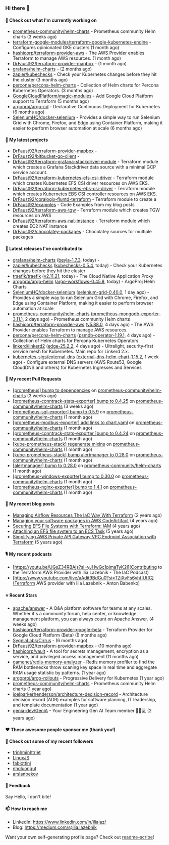 ### Hi there 👋

#### 👷 Check out what I'm currently working on

- [prometheus-community/helm-charts](https://github.com/prometheus-community/helm-charts) - Prometheus community Helm charts (3 weeks ago)
- [terraform-google-modules/terraform-google-kubernetes-engine](https://github.com/terraform-google-modules/terraform-google-kubernetes-engine) - Configures opinionated GKE clusters (1 month ago)
- [hashicorp/terraform-provider-aws](https://github.com/hashicorp/terraform-provider-aws) - The AWS Provider enables Terraform to manage AWS resources. (1 month ago)
- [DrFaust92/terraform-provider-mapbox](https://github.com/DrFaust92/terraform-provider-mapbox) -  (1 month ago)
- [grafana/helm-charts](https://github.com/grafana/helm-charts) -  (2 months ago)
- [zapier/kubechecks](https://github.com/zapier/kubechecks) - Check your Kubernetes changes before they hit the cluster (3 months ago)
- [percona/percona-helm-charts](https://github.com/percona/percona-helm-charts) - Collection of Helm charts for Percona Kubernetes Operators. (3 months ago)
- [GoogleCloudPlatform/magic-modules](https://github.com/GoogleCloudPlatform/magic-modules) - Add Google Cloud Platform support to Terraform (5 months ago)
- [argoproj/argo-cd](https://github.com/argoproj/argo-cd) - Declarative Continuous Deployment for Kubernetes (6 months ago)
- [SeleniumHQ/docker-selenium](https://github.com/SeleniumHQ/docker-selenium) - Provides a simple way to run Selenium Grid with Chrome, Firefox, and Edge using Container Platform, making it easier to perform browser automation at scale (6 months ago)

#### 🌱 My latest projects

- [DrFaust92/terraform-provider-mapbox](https://github.com/DrFaust92/terraform-provider-mapbox) - 
- [DrFaust92/bitbucket-go-client](https://github.com/DrFaust92/bitbucket-go-client) - 
- [DrFaust92/terraform-grafana-stackdriver-module](https://github.com/DrFaust92/terraform-grafana-stackdriver-module) - Terraform module which creates a Grafana Stackdriver data source with a minimal GCP service account.
- [DrFaust92/terraform-kubernetes-efs-csi-driver](https://github.com/DrFaust92/terraform-kubernetes-efs-csi-driver) - Terraform module which creates Kubernetes EFS CSI driver resources on AWS EKS.
- [DrFaust92/terraform-kubernetes-ebs-csi-driver](https://github.com/DrFaust92/terraform-kubernetes-ebs-csi-driver) - Terraform module which creates Kubernetes EBS CSI controller resources on AWS EKS.
- [DrFaust92/coralogix-fluntd-terraform](https://github.com/DrFaust92/coralogix-fluntd-terraform) - Terraform module to create a 
- [DrFaust92/examples](https://github.com/DrFaust92/examples) - Code Examples from my blog posts
- [DrFaust92/terraform-aws-tgw](https://github.com/DrFaust92/terraform-aws-tgw) - Terraform module which creates TGW resources on AWS
- [DrFaust92/terraform-aws-nat-instance](https://github.com/DrFaust92/terraform-aws-nat-instance) - Terraform module which creates EC2 NAT instance
- [DrFaust92/chocolatey-packages](https://github.com/DrFaust92/chocolatey-packages) - Chocolatey sources for multiple packages

#### 🔭 Latest releases I've contributed to

- [grafana/helm-charts](https://github.com/grafana/helm-charts) ([beyla-1.7.3](https://github.com/grafana/helm-charts/releases/tag/beyla-1.7.3), today) - 
- [zapier/kubechecks](https://github.com/zapier/kubechecks) ([kubechecks-0.5.4](https://github.com/zapier/kubechecks/releases/tag/kubechecks-0.5.4), today) - Check your Kubernetes changes before they hit the cluster
- [traefik/traefik](https://github.com/traefik/traefik) ([v2.11.21](https://github.com/traefik/traefik/releases/tag/v2.11.21), today) - The Cloud Native Application Proxy
- [argoproj/argo-helm](https://github.com/argoproj/argo-helm) ([argo-workflows-0.45.8](https://github.com/argoproj/argo-helm/releases/tag/argo-workflows-0.45.8), today) - ArgoProj Helm Charts
- [SeleniumHQ/docker-selenium](https://github.com/SeleniumHQ/docker-selenium) ([selenium-grid-0.40.0](https://github.com/SeleniumHQ/docker-selenium/releases/tag/selenium-grid-0.40.0), 1 day ago) - Provides a simple way to run Selenium Grid with Chrome, Firefox, and Edge using Container Platform, making it easier to perform browser automation at scale
- [prometheus-community/helm-charts](https://github.com/prometheus-community/helm-charts) ([prometheus-mongodb-exporter-3.11.1](https://github.com/prometheus-community/helm-charts/releases/tag/prometheus-mongodb-exporter-3.11.1), 2 days ago) - Prometheus community Helm charts
- [hashicorp/terraform-provider-aws](https://github.com/hashicorp/terraform-provider-aws) ([v5.88.0](https://github.com/hashicorp/terraform-provider-aws/releases/tag/v5.88.0), 4 days ago) - The AWS Provider enables Terraform to manage AWS resources.
- [percona/percona-helm-charts](https://github.com/percona/percona-helm-charts) ([psmdb-operator-1.19.1](https://github.com/percona/percona-helm-charts/releases/tag/psmdb-operator-1.19.1), 4 days ago) - Collection of Helm charts for Percona Kubernetes Operators.
- [linkerd/linkerd2](https://github.com/linkerd/linkerd2) ([edge-25.2.2](https://github.com/linkerd/linkerd2/releases/tag/edge-25.2.2), 4 days ago) - Ultralight, security-first service mesh for Kubernetes. Main repo for Linkerd 2.x.
- [kubernetes-sigs/external-dns](https://github.com/kubernetes-sigs/external-dns) ([external-dns-helm-chart-1.15.2](https://github.com/kubernetes-sigs/external-dns/releases/tag/external-dns-helm-chart-1.15.2), 1 week ago) - Configure external DNS servers (AWS Route53, Google CloudDNS and others) for Kubernetes Ingresses and Services

#### 🔨 My recent Pull Requests

- [[prometheus] bump to dependencies](https://github.com/prometheus-community/helm-charts/pull/5253) on [prometheus-community/helm-charts](https://github.com/prometheus-community/helm-charts) (3 weeks ago)
- [[prometheus-conntrack-stats-exporter] bump to 0.4.25](https://github.com/prometheus-community/helm-charts/pull/5252) on [prometheus-community/helm-charts](https://github.com/prometheus-community/helm-charts) (3 weeks ago)
- [[prometheus-sql-exporter] bump to 0.5.9](https://github.com/prometheus-community/helm-charts/pull/5237) on [prometheus-community/helm-charts](https://github.com/prometheus-community/helm-charts) (1 month ago)
- [[prometheus-modbus-exporter] add links to chart.yaml](https://github.com/prometheus-community/helm-charts/pull/5207) on [prometheus-community/helm-charts](https://github.com/prometheus-community/helm-charts) (1 month ago)
- [[prometheus-conntrack-stats-exporter ]bump to 0.4.24](https://github.com/prometheus-community/helm-charts/pull/5206) on [prometheus-community/helm-charts](https://github.com/prometheus-community/helm-charts) (1 month ago)
- [[kube-prometheus-stack] regenerate mixins](https://github.com/prometheus-community/helm-charts/pull/5205) on [prometheus-community/helm-charts](https://github.com/prometheus-community/helm-charts) (1 month ago)
- [[kube-prometheus-stack] bump alertmanager to 0.28.0](https://github.com/prometheus-community/helm-charts/pull/5189) on [prometheus-community/helm-charts](https://github.com/prometheus-community/helm-charts) (1 month ago)
- [[alertmanager] bump to 0.28.0](https://github.com/prometheus-community/helm-charts/pull/5188) on [prometheus-community/helm-charts](https://github.com/prometheus-community/helm-charts) (1 month ago)
- [[prometheus-windows-exporter] bump to 0.30.0](https://github.com/prometheus-community/helm-charts/pull/5172) on [prometheus-community/helm-charts](https://github.com/prometheus-community/helm-charts) (1 month ago)
- [[prometheus-nginx-exporter] bump to 1.4.1](https://github.com/prometheus-community/helm-charts/pull/5171) on [prometheus-community/helm-charts](https://github.com/prometheus-community/helm-charts) (1 month ago)

#### 📜 My recent blog posts

- [Managing Airflow Resources The IaC Way With Terraform](https://engineering.placer.ai/managing-airflow-resources-the-iac-way-with-terraform-ea5b8db573ad?source=rss-cac402f06fa8------2) (2 years ago)
- [Managing your software packages in AWS CodeArtifact](https://medium.com/@ilia.lazebnik/managing-your-software-packages-in-aws-codeartifact-12d00053e243?source=rss-cac402f06fa8------2) (4 years ago)
- [Securing EFS File Systems with Terraform: IAM](https://medium.com/@ilia.lazebnik/securing-efs-file-systems-with-terraform-iam-d2a066c198ab?source=rss-cac402f06fa8------2) (4 years ago)
- [Attaching an EFS file system to an ECS Task](https://medium.com/@ilia.lazebnik/attaching-an-efs-file-system-to-an-ecs-task-7bd15b76a6ef?source=rss-cac402f06fa8------2) (5 years ago)
- [Simplifying AWS Private API Gateway VPC Endpoint Association with Terraform](https://medium.com/@ilia.lazebnik/simplifying-aws-private-api-gateway-vpc-endpoint-association-with-terraform-b379a247afbf?source=rss-cac402f06fa8------2) (5 years ago)

#### 🎙️ My recent podcasts
- [https://youtu.be/UGsZ34RBAjs?si=yJHwGc1pjmaTyK2l](Contributing to the Terraform AWS Provider with Ilia Lazebnik - The IaC Podcast)
- [https://www.youtube.com/live/aAdit9BdGu0?si=TZiXvFs6vhfIUfIC](Terraform AWS provider with Ilia Lazebnik - Anton Babenko)

#### ⭐ Recent Stars

- [apache/answer](https://github.com/apache/answer) - A Q&amp;A platform software for teams at any scales. Whether it&#39;s a community forum, help center, or knowledge management platform, you can always count on Apache Answer. (4 weeks ago)
- [hashicorp/terraform-provider-google-beta](https://github.com/hashicorp/terraform-provider-google-beta) - Terraform Provider for Google Cloud Platform (Beta) (6 months ago)
- [SygniaLabs/Cirrus](https://github.com/SygniaLabs/Cirrus) -  (6 months ago)
- [DrFaust92/terraform-provider-mapbox](https://github.com/DrFaust92/terraform-provider-mapbox) -  (10 months ago)
- [hashicorp/vault](https://github.com/hashicorp/vault) - A tool for secrets management, encryption as a service, and privileged access management (11 months ago)
- [gamenet/redis-memory-analyzer](https://github.com/gamenet/redis-memory-analyzer) - Redis memory profiler to find the RAM bottlenecks throw scaning key space in real time and aggregate RAM usage statistic by patterns. (1 year ago)
- [argoproj/argo-rollouts](https://github.com/argoproj/argo-rollouts) - Progressive Delivery for Kubernetes (1 year ago)
- [prometheus-community/helm-charts](https://github.com/prometheus-community/helm-charts) - Prometheus community Helm charts (1 year ago)
- [joelparkerhenderson/architecture-decision-record](https://github.com/joelparkerhenderson/architecture-decision-record) - Architecture decision record (ADR) examples for software planning, IT leadership, and template documentation (1 year ago)
- [genia-dev/GeniA](https://github.com/genia-dev/GeniA) - Your Engineering Gen AI Team member 🧬🤖💻 (2 years ago)

#### ❤️ These awesome people sponsor me (thank you!)


#### 👯 Check out some of my recent followers

- [trinhminhtriet](https://github.com/trinhminhtriet)
- [LinuxJS](https://github.com/LinuxJS)
- [fabiottini](https://github.com/fabiottini)
- [nholuongut](https://github.com/nholuongut)
- [arslanbekov](https://github.com/arslanbekov)

#### 💬 Feedback

Say Hello, I don't bite!

#### 📫 How to reach me

- LinkedIn: https://www.linkedin.com/in/ilialaz/
- Blog: https://medium.com/@ilia.lazebnik

Want your own self-generating profile page? Check out [readme-scribe](https://github.com/muesli/readme-scribe)!



